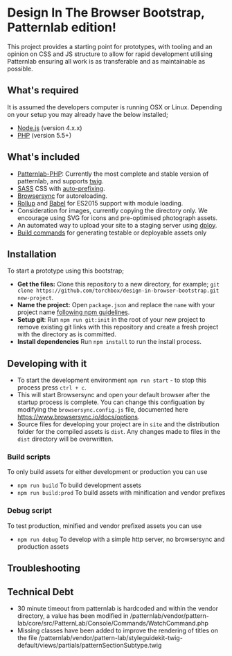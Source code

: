 
# Design In The Browser Bootstrap, Patternlab edition!

This project provides a starting point for prototypes, with tooling and an opinion on CSS and JS structure to allow for rapid development utilising Patternlab ensuring all work is as transferable and as maintainable as possible.

## What's required

It is assumed the developers computer is running OSX or Linux. Depending on your setup you may already have the below installed;

* [Node.js](http://nodejs.org) (version 4.x.x)
* [PHP](http://www.php.net/) (version 5.5+)

## What's included

* [Patternlab-PHP](https://github.com/pattern-lab/edition-php-twig-standard): Currently the most complete and stable version of patternlab, and supports [twig](http://twig.sensiolabs.org/).
* [SASS](http://sass-lang.com/) CSS with [auto-prefixing](https://github.com/postcss/autoprefixer).
* [Browsersync](https://www.browsersync.io) for autoreloading.
* [Rollup](https://rollupjs.org) and [Babel](https://babeljs.io) for ES2015 support with module loading.
* Consideration for images, currently copying the directory only. We encourage using SVG for icons and pre-optimised photograph assets.
* An automated way to upload your site to a staging server using [dploy](https://github.com/LeanMeanFightingMachine/dploy).
* [Build commands](#build-scripts) for generating testable or deployable assets only

## Installation

To start a prototype using this bootstrap;

* **Get the files:** Clone this repository to a new directory, for example;
`git clone https://github.com/torchbox/design-in-browser-bootstrap.git new-project`.
* **Name the project:** Open `package.json` and replace the `name` with your project name [following npm guidelines](http://browsenpm.org/package.json#name).
* **Setup git**: Run `npm run git:init` in the root of your new project to remove existing git links with this repository and create a fresh project with the directory as is committed.
* **Install dependencies** Run `npm install` to run the install process.

## Developing with it

* To start the development environment `npm run start` - to stop this process press `ctrl + c`.
* This will start Browsersync and open your default browser after the startup process is complete. You can change this configuation by modifying the `browsersync.config.js` file, documented here https://www.browsersync.io/docs/options.
* Source files for developing your project are in `site` and the distribution folder for the compiled assets is `dist`. Any changes made to files in the `dist` directory will be overwritten.

### Build scripts

To only build assets for either development or production you can use

 * `npm run build` To build development assets
 * `npm run build:prod` To build assets with minification and vendor prefixes

### Debug script

To test production, minified and vendor prefixed assets you can use

 * `npm run debug` To develop with a simple http server, no browsersync and production assets


## Troubleshooting

## Technical Debt

 - 30 minute timeout from patternlab is hardcoded and within the vendor directory, a value has been modified in /patternlab/vendor/pattern-lab/core/src/PatternLab/Console/Commands/WatchCommand.php
 - Missing classes have been added to improve the rendering of titles on the file /patternlab/vendor/pattern-lab/styleguidekit-twig-default/views/partials/patternSectionSubtype.twig